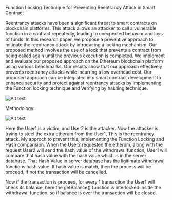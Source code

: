 Function Locking Technique for Preventing Reentrancy Attack in Smart Contract

Reentrancy attacks have been a significant threat to smart contracts on blockchain platforms. This attack allows an attacker to call a vulnerable function in a contract repeatedly, leading to unexpected behavior and loss of funds. In this research paper, we propose a preventive approach to mitigate the reentrancy attack by introducing a locking mechanism. Our proposed method involves the use of a lock that prevents a contract from being called again until the previous execution is completed. We implement and evaluate our proposed approach on the Ethereum blockchain platform using various benchmarks. Our results show that our approach effectively prevents reentrancy attacks while incurring a low overhead cost. Our proposed approach can be integrated into smart contract development to enhance security and protect against reentrancy attacks by implementing the Function locking technique and Verifying by hashing technique.

![Alt text](/home/local/ZOHOCORP/shiyam-pt5879/Downloads/Reentrancy.jpg)


Methodology:

![Alt text](/home/local/ZOHOCORP/shiyam-pt5879/Downloads/Methodology.jpg)

Here the User1 is a victim, and User2 is the attacker. Now the attacker is trying to steel the extra etherum from the User1, This is the reentrancy attack.
My approch to prevent this, implementing the Function Locking and Hash comparision. When the User2 requested the etherum, along with the request User2 will send the hash value of the withdrawal function, User1 will compare that hash value with the hash value which is in the server database. That Hash Value in server database has the ligitimate withdrawal functions hash value. If hash value is match, then the process will be proceed, if not the transaction will be cancelled.

Now if the transaction is proceed, for every 1 transaction the User1 will check its balance, here the getBalance() function is interlocked inside the withdrawal function. so if balance is over the transaction will be closed.
